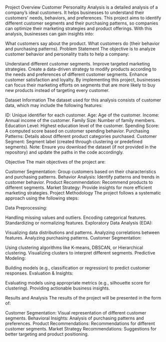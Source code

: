 Project Overview
Customer Personality Analysis is a detailed analysis of a company’s ideal customers. It helps businesses to understand their customers' needs, behaviors, and preferences. This project aims to identify different customer segments and their purchasing patterns, so companies can optimize their marketing strategies and product offerings. With this analysis, businesses can gain insights into:

What customers say about the product.
What customers do (their behavior and purchasing patterns).
Problem Statement
The objective is to analyze customer behavior and personality traits to help a company:

Understand different customer segments.
Improve targeted marketing strategies.
Create a data-driven strategy to modify products according to the needs and preferences of different customer segments.
Enhance customer satisfaction and loyalty.
By implementing this project, businesses can focus their marketing efforts on segments that are more likely to buy new products instead of targeting every customer.

Dataset Information
The dataset used for this analysis consists of customer data, which may include the following features:

ID: Unique identifier for each customer.
Age: Age of the customer.
Income: Annual income of the customer.
Family Size: Number of family members.
Education Level: Highest education level of the customer.
Spending Score: A computed score based on customer spending behavior.
Purchasing Patterns: Details about different product categories purchased.
Customer Segment: Segment label (created through clustering or predefined segments).
Note: Ensure you download the dataset (if not provided in the repository) and update the paths in the code accordingly.

Objective
The main objectives of the project are:

Customer Segmentation: Group customers based on their characteristics and purchasing patterns.
Behavior Analysis: Identify patterns and trends in customer behavior.
Product Recommendation: Recommend products to different segments.
Market Strategy: Provide insights for more efficient marketing strategies.
Project Methodology
The project follows a systematic approach using the following steps:

Data Preprocessing:

Handling missing values and outliers.
Encoding categorical features.
Standardizing or normalizing features.
Exploratory Data Analysis (EDA):

Visualizing data distributions and patterns.
Analyzing correlations between features.
Analyzing purchasing patterns.
Customer Segmentation:

Using clustering algorithms like K-means, DBSCAN, or Hierarchical clustering.
Visualizing clusters to interpret different segments.
Predictive Modeling:

Building models (e.g., classification or regression) to predict customer responses.
Evaluation & Insights:

Evaluating models using appropriate metrics (e.g., silhouette score for clustering).
Providing actionable business insights.

Results and Analysis
The results of the project will be presented in the form of:

Customer Segmentation: Visual representation of different customer segments.
Behavioral Insights: Analysis of purchasing patterns and preferences.
Product Recommendations: Recommendations for different customer segments.
Market Strategy Recommendations: Suggestions for better targeting and product positioning.


